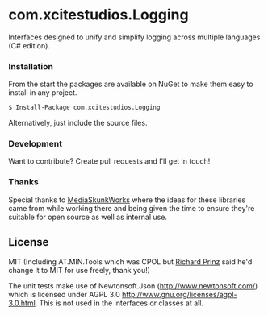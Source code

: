 # com.xcitestudios.Logging

Interfaces designed to unify and simplify logging across multiple languages (C# edition).


### Installation

From the start the packages are available on NuGet to make them easy to install in any project.

```sh
$ Install-Package com.xcitestudios.Logging
```

Alternatively, just include the source files.


### Development

Want to contribute? Create pull requests and I'll get in touch!


### Thanks

Special thanks to [MediaSkunkWorks](http://www.mediaskunkworks.com/) where the ideas for these libraries 
came from while working there and being given the time to ensure they're suitable for open source as well as 
internal use.

License
----

MIT
(Including AT.MIN.Tools which was CPOL but [Richard Prinz](http://www.min.at/prinz/) said he'd change it to MIT for use freely, thank you!)

The unit tests make use of Newtonsoft.Json (http://www.newtonsoft.com/) which is licensed under AGPL 3.0 http://www.gnu.org/licenses/agpl-3.0.html. This is not used in the interfaces or classes at all.
